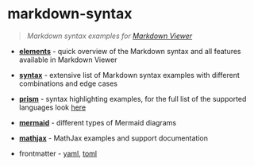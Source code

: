 
# markdown-syntax

> _Markdown syntax examples for [Markdown Viewer](https://github.com/simov/markdown-viewer)_

- **[elements](elements.md)** - quick overview of the Markdown syntax and all features available in Markdown Viewer

- **[syntax](syntax.md)** - extensive list of Markdown syntax examples with different combinations and edge cases

- **[prism](prism.md)** - syntax highlighting examples, for the full list of the supported languages look [here](https://prismjs.com/#supported-languages)

- **[mermaid](mermaid.md)** - different types of Mermaid diagrams

- **[mathjax](mathjax.md)** - MathJax examples and support documentation

- frontmatter - [yaml](frontmatter/yaml.md), [toml](frontmatter/toml.md)
